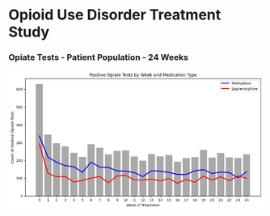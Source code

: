 # Opioid Use Disorder Treatment Study

### Opiate Tests - Patient Population - 24 Weeks
![Opioid Use Disorder Treatment Study](images/tests.png)


